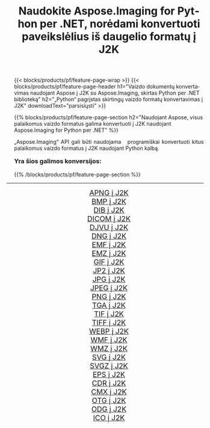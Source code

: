 ﻿---
title: Naudokite Aspose.Imaging for Python per .NET, norėdami konvertuoti paveikslėlius iš daugelio formatų į J2K 
weight: 3920
url: /lt/python-net/conversion/to/j2k/ 
lang: lt
langdirlevel: 2
locales: zh-hans,ja,it,ru,de,es,fr,nl,id,lt,pl,pt,vi,tr,ko,zh-hant,ar,hi,th,sv,cs,uk,he
description: Galite naudoti Aspose.Imaging for Python per .NET biblioteką, norėdami konvertuoti iš įvairių formatų į J2K
---

{{< blocks/products/pf/feature-page-wrap >}}
{{< blocks/products/pf/feature-page-header h1="Vaizdo dokumentų konvertavimas naudojant Aspose į J2K su Aspose.Imaging, skirtas Python per .NET biblioteką" h2="„Python“ pagrįstas skirtingų vaizdo formatų konvertavimas į J2K" downloadText="parsisiųsti" >}}


{{% blocks/products/pf/feature-page-section  h2="Naudojant Aspose, visus palaikomus vaizdo formatus galima konvertuoti į J2K naudojant Aspose.Imaging for Python per .NET" %}}
<p align=justify>„Aspose.Imaging“ API gali būti naudojama   programiškai konvertuoti kitus palaikomus vaizdo formatus į J2K naudojant Python kalbą.</p>
<h3 style="margin-top:16px;">
Yra šios galimos konversijos:
</h3>
{{% /blocks/products/pf/feature-page-section %}}
<div class="container-fluid productfamilypage bg-gray">
    <div class="convertypes bg-gray agp-content section">
        <div class="container">
		<hr style="margin-left:-20px;"/>
		<div class="row other-converters" style="gap: 10px;font-size: 19px;text-align:center;">
		    <div class='col-md-3 other-converter remove-lp remove-rp'><a href="/imaging/lt/python-net/conversion/apng-to-j2k/" style="padding:15px;">APNG į J2K</a></div>
<div class='col-md-3 other-converter remove-lp remove-rp'><a href="/imaging/lt/python-net/conversion/bmp-to-j2k/" style="padding:15px;">BMP į J2K</a></div>
<div class='col-md-3 other-converter remove-lp remove-rp'><a href="/imaging/lt/python-net/conversion/dib-to-j2k/" style="padding:15px;">DIB į J2K</a></div>
<div class='col-md-3 other-converter remove-lp remove-rp'><a href="/imaging/lt/python-net/conversion/dicom-to-j2k/" style="padding:15px;">DICOM į J2K</a></div>
<div class='col-md-3 other-converter remove-lp remove-rp'><a href="/imaging/lt/python-net/conversion/djvu-to-j2k/" style="padding:15px;">DJVU į J2K</a></div>
<div class='col-md-3 other-converter remove-lp remove-rp'><a href="/imaging/lt/python-net/conversion/dng-to-j2k/" style="padding:15px;">DNG į J2K</a></div>
<div class='col-md-3 other-converter remove-lp remove-rp'><a href="/imaging/lt/python-net/conversion/emf-to-j2k/" style="padding:15px;">EMF į J2K</a></div>
<div class='col-md-3 other-converter remove-lp remove-rp'><a href="/imaging/lt/python-net/conversion/emz-to-j2k/" style="padding:15px;">EMZ į J2K</a></div>
<div class='col-md-3 other-converter remove-lp remove-rp'><a href="/imaging/lt/python-net/conversion/gif-to-j2k/" style="padding:15px;">GIF į J2K</a></div>
<div class='col-md-3 other-converter remove-lp remove-rp'><a href="/imaging/lt/python-net/conversion/jp2-to-j2k/" style="padding:15px;">JP2 į J2K</a></div>
<div class='col-md-3 other-converter remove-lp remove-rp'><a href="/imaging/lt/python-net/conversion/jpg-to-j2k/" style="padding:15px;">JPG į J2K</a></div>
<div class='col-md-3 other-converter remove-lp remove-rp'><a href="/imaging/lt/python-net/conversion/jpeg-to-j2k/" style="padding:15px;">JPEG į J2K</a></div>
<div class='col-md-3 other-converter remove-lp remove-rp'><a href="/imaging/lt/python-net/conversion/png-to-j2k/" style="padding:15px;">PNG į J2K</a></div>
<div class='col-md-3 other-converter remove-lp remove-rp'><a href="/imaging/lt/python-net/conversion/tga-to-j2k/" style="padding:15px;">TGA į J2K</a></div>
<div class='col-md-3 other-converter remove-lp remove-rp'><a href="/imaging/lt/python-net/conversion/tif-to-j2k/" style="padding:15px;">TIF į J2K</a></div>
<div class='col-md-3 other-converter remove-lp remove-rp'><a href="/imaging/lt/python-net/conversion/tiff-to-j2k/" style="padding:15px;">TIFF į J2K</a></div>
<div class='col-md-3 other-converter remove-lp remove-rp'><a href="/imaging/lt/python-net/conversion/webp-to-j2k/" style="padding:15px;">WEBP į J2K</a></div>
<div class='col-md-3 other-converter remove-lp remove-rp'><a href="/imaging/lt/python-net/conversion/wmf-to-j2k/" style="padding:15px;">WMF į J2K</a></div>
<div class='col-md-3 other-converter remove-lp remove-rp'><a href="/imaging/lt/python-net/conversion/wmz-to-j2k/" style="padding:15px;">WMZ į J2K</a></div>
<div class='col-md-3 other-converter remove-lp remove-rp'><a href="/imaging/lt/python-net/conversion/svg-to-j2k/" style="padding:15px;">SVG į J2K</a></div>
<div class='col-md-3 other-converter remove-lp remove-rp'><a href="/imaging/lt/python-net/conversion/svgz-to-j2k/" style="padding:15px;">SVGZ į J2K</a></div>
<div class='col-md-3 other-converter remove-lp remove-rp'><a href="/imaging/lt/python-net/conversion/eps-to-j2k/" style="padding:15px;">EPS į J2K</a></div>
<div class='col-md-3 other-converter remove-lp remove-rp'><a href="/imaging/lt/python-net/conversion/cdr-to-j2k/" style="padding:15px;">CDR į J2K</a></div>
<div class='col-md-3 other-converter remove-lp remove-rp'><a href="/imaging/lt/python-net/conversion/cmx-to-j2k/" style="padding:15px;">CMX į J2K</a></div>
<div class='col-md-3 other-converter remove-lp remove-rp'><a href="/imaging/lt/python-net/conversion/otg-to-j2k/" style="padding:15px;">OTG į J2K</a></div>
<div class='col-md-3 other-converter remove-lp remove-rp'><a href="/imaging/lt/python-net/conversion/odg-to-j2k/" style="padding:15px;">ODG į J2K</a></div>
<div class='col-md-3 other-converter remove-lp remove-rp'><a href="/imaging/lt/python-net/conversion/ico-to-j2k/" style="padding:15px;">ICO į J2K</a></div>
                </div>
        </div>
    </div>
</div>
<br/>

